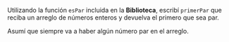 Utilizando la función `esPar` incluida en la **Biblioteca**, escribí `primerPar` que reciba un arreglo de números enteros y devuelva el primero que sea par. 

Asumí que siempre va a haber algún número par en el arreglo.